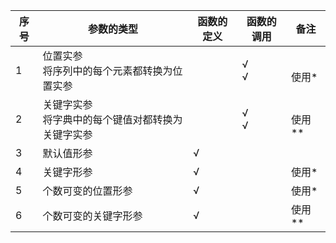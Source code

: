 | 序号 | 参数的类型                                                 | 函数的定义 | 函数的调用     | 备注             |
| ------ | ------------------------------------------------------------ | ------------ | ---------------- | ------------------ |
| 1    | 位置实参<br />将序列中的每个元素都转换为位置实参<br/>      |            | √<br/>√<br/> | <br/>使用*<br/>  |
| 2    | 关键字实参<br/>将字典中的每个键值对都转换为关键字实参<br/> |            | √<br/>√<br/> | <br/>使用**<br/> |
| 3    | 默认值形参                                                 | √         |                |                  |
| 4    | 关键字形参                                                 | √         |                | 使用*            |
| 5    | 个数可变的位置形参                                         | √         |                | 使用*            |
| 6    | 个数可变的关键字形参                                       | √         |                | 使用 **          |
